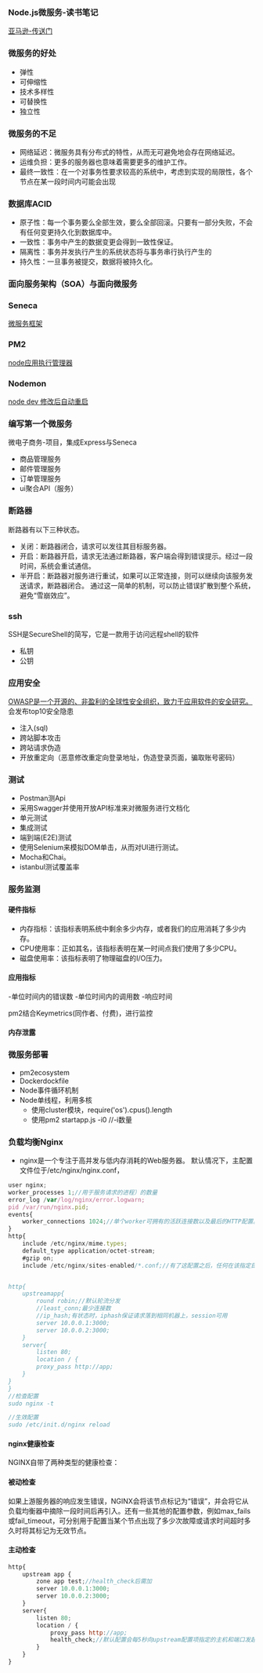 ### Node.js微服务-读书笔记
[亚马逊-传送门](https://www.amazon.cn/dp/B01MXY8ARP/ref=sr_1_1?ie=UTF8&qid=1517230090&sr=8-1&keywords=nodejs%E5%BE%AE%E6%9C%8D%E5%8A%A1)

### 微服务的好处
- 弹性
- 可伸缩性
- 技术多样性
- 可替换性
- 独立性

### 微服务的不足
- 网络延迟：微服务具有分布式的特性，从而无可避免地会存在网络延迟。
- 运维负担：更多的服务器也意味着需要更多的维护工作。
- 最终一致性：在一个对事务性要求较高的系统中，考虑到实现的局限性，各个节点在某一段时间内可能会出现

### 数据库ACID
- 原子性：每一个事务要么全部生效，要么全部回滚。只要有一部分失败，不会有任何变更持久化到数据库中。
- 一致性：事务中产生的数据变更会得到一致性保证。
- 隔离性：事务并发执行产生的系统状态将与事务串行执行产生的
- 持久性：一旦事务被提交，数据将被持久化。

### 面向服务架构（SOA）与面向微服务


### Seneca
[微服务框架](http://senecajs.org/)


### PM2
[node应用执行管理器](http://pm2.keymetrics.io/)

### Nodemon
[node dev 修改后自动重启](https://www.npmjs.com/package/nodemon)

### 编写第一个微服务
微电子商务-项目，集成Express与Seneca
- 商品管理服务
- 邮件管理服务
- 订单管理服务
- ui聚合API（服务）


### 断路器
断路器有以下三种状态。
- 关闭：断路器闭合，请求可以发往其目标服务器。
- 开启：断路器开启，请求无法通过断路器，客户端会得到错误提示。经过一段时间，系统会重试通信。
- 半开启：断路器对服务进行重试，如果可以正常连接，则可以继续向该服务发送请求，断路器闭合。
通过这一简单的机制，可以防止错误扩散到整个系统，避免“雪崩效应”。


### ssh
SSH是SecureShell的简写，它是一款用于访问远程shell的软件
- 私钥
- 公钥

### 应用安全
[OWASP是一个开源的、非盈利的全球性安全组织，致力于应用软件的安全研究。](https://github.com/OWASP)
会发布top10安全隐患

- 注入(sql)
- 跨站脚本攻击
- 跨站请求伪造
- 开放重定向（恶意修改重定向登录地址，伪造登录页面，骗取账号密码）


### 测试
- Postman测Api
- 采用Swagger并使用开放API标准来对微服务进行文档化
- 单元测试
- 集成测试
- 端到端(E2E)测试
- 使用Selenium来模拟DOM单击，从而对UI进行测试。
- Mocha和Chai。
- istanbul测试覆盖率

### 服务监测
#### 硬件指标
- 内存指标：该指标表明系统中剩余多少内存，或者我们的应用消耗了多少内存。
- CPU使用率：正如其名，该指标表明在某一时间点我们使用了多少CPU。
- 磁盘使用率：该指标表明了物理磁盘的I/O压力。

#### 应用指标
-单位时间内的错误数
-单位时间内的调用数
-响应时间

pm2结合Keymetrics(同作者、付费)，进行监控

#### 内存泄露


### 微服务部署
- pm2ecosystem
- Dockerdockfile
- Node事件循环机制
- Node单线程，利用多核
	- 使用cluster模块，require('os').cpus().length
	- 使用pm2 startapp.js -i0 //-i数量

### 负载均衡Nginx
- nginx是一个专注于高并发与低内存消耗的Web服务器。
默认情况下，主配置文件位于/etc/nginx/nginx.conf，
```js
user nginx;
worker_processes 1;//用于服务请求的进程）的数量
error_log /var/log/nginx/error.logwarn;
pid /var/run/nginx.pid;
events{
	worker_connections 1024;//单个worker可拥有的活跃连接数以及最后的HTTP配置。
}
http{
	include /etc/nginx/mime.types;
	default_type application/octet-stream;
	#gzip on;
	include /etc/nginx/sites-enabled/*.conf;//有了这配置之后，任何在该指定目录下的以.conf结尾的文件都将成为NGINX配置的一部分。


http{
	upstreamapp{
		round robin;//默认轮流分发
		//least_conn;最少连接数
		//ip_hash;有状态时，iphash保证请求落到相同机器上，session可用
		server 10.0.0.1:3000;
		server 10.0.0.2:3000;
	}
	server{
		listen 80;
		location / {
		proxy_pass http://app;
	}
}
}
//检查配置
sudo nginx -t

//生效配置
sudo /etc/init.d/nginx reload
```

#### nginx健康检查
NGINX自带了两种类型的健康检查：

#### 被动检查
如果上游服务器的响应发生错误，NGINX会将该节点标记为“错误”，并会将它从负载均衡器中摘除一段时间后再引入。还有一些其他的配置参数，例如max_fails或fail_timeout，可分别用于配置当某个节点出现了多少次故障或请求时间超时多久时将其标记为无效节点。


#### 主动检查
```js
http{
	upstream app {
		zone app test;//health_check后需加
		server 10.0.0.1:3000;
		server 10.0.0.2:3000;
	}
	server{
		listen 80;
		location / {
			proxy_pass http://app;
			health_check;//默认配置会每5秒向upstream配置项指定的主机和端口发起连接。
		}
	}
}

```